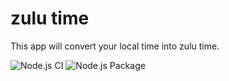 # zulu time

This app will convert your local time into zulu time.

![Node.js CI](https://github.com/vijayyadav1002/react-redux-todo/workflows/Node.js%20CI/badge.svg)
![Node.js Package](https://github.com/vijayyadav1002/react-redux-todo/workflows/Node.js%20Package/badge.svg)
